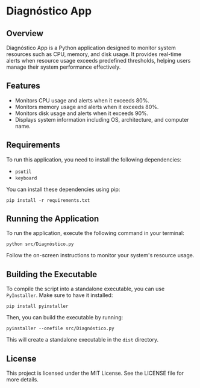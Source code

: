 # Diagnóstico App

## Overview
Diagnóstico App is a Python application designed to monitor system resources such as CPU, memory, and disk usage. It provides real-time alerts when resource usage exceeds predefined thresholds, helping users manage their system performance effectively.

## Features
- Monitors CPU usage and alerts when it exceeds 80%.
- Monitors memory usage and alerts when it exceeds 80%.
- Monitors disk usage and alerts when it exceeds 90%.
- Displays system information including OS, architecture, and computer name.

## Requirements
To run this application, you need to install the following dependencies:

- `psutil`
- `keyboard`

You can install these dependencies using pip:

```
pip install -r requirements.txt
```

## Running the Application
To run the application, execute the following command in your terminal:

```
python src/Diagnóstico.py
```

Follow the on-screen instructions to monitor your system's resource usage.

## Building the Executable
To compile the script into a standalone executable, you can use `PyInstaller`. Make sure to have it installed:

```
pip install pyinstaller
```

Then, you can build the executable by running:

```
pyinstaller --onefile src/Diagnóstico.py
```

This will create a standalone executable in the `dist` directory.

## License
This project is licensed under the MIT License. See the LICENSE file for more details.